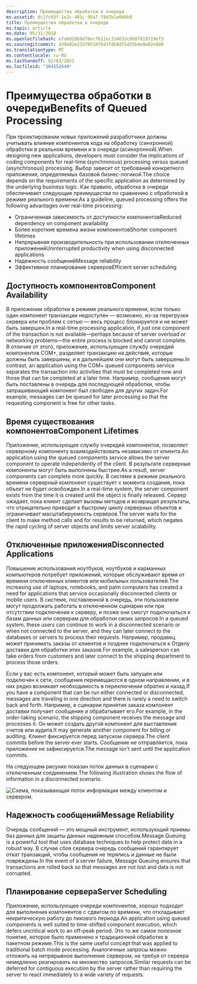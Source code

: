 ```yaml
---
description: Преимущества обработки в очереди
ms.assetid: dc1fc03f-1e2c-481c-95a7-f8d7b1e06bb0
title: Преимущества обработки в очереди
ms.topic: article
ms.date: 05/31/2018
ms.openlocfilehash: e7a0d2068d70ecf611ec334632c8b8f819319ef3
ms.sourcegitcommit: d39e82e232f6510f843fdb8d55d25b4e9e02e880
ms.translationtype: MT
ms.contentlocale: ru-RU
ms.lasthandoff: 02/03/2021
ms.locfileid: "104552649"
---
```

# <a name="benefits-of-queued-processing"></a><span data-ttu-id="663f9-103">Преимущества обработки в очереди</span><span class="sxs-lookup"><span data-stu-id="663f9-103">Benefits of Queued Processing</span></span>

<span data-ttu-id="663f9-104">При проектировании новых приложений разработчики должны учитывать влияние компонентов кода на обработку (синхронной) обработки в реальном времени и в очереди (асинхронной).</span><span class="sxs-lookup"><span data-stu-id="663f9-104">When designing new applications, developers must consider the implications of coding components for real-time (synchronous) processing versus queued (asynchronous) processing.</span></span> <span data-ttu-id="663f9-105">Выбор зависит от требований конкретного приложения, определяемых базовой бизнес-логикой.</span><span class="sxs-lookup"><span data-stu-id="663f9-105">The choice depends on the requirements of the specific application as determined by the underlying business logic.</span></span> <span data-ttu-id="663f9-106">Как правило, обработка в очереди обеспечивает следующие преимущества по сравнению с обработкой в режиме реального времени:</span><span class="sxs-lookup"><span data-stu-id="663f9-106">As a guideline, queued processing offers the following advantages over real-time processing:</span></span>

-   <span data-ttu-id="663f9-107">Ограниченная зависимость от доступности компонентов</span><span class="sxs-lookup"><span data-stu-id="663f9-107">Reduced dependency on component availability</span></span>
-   <span data-ttu-id="663f9-108">Более короткие времена жизни компонентов</span><span class="sxs-lookup"><span data-stu-id="663f9-108">Shorter component lifetimes</span></span>
-   <span data-ttu-id="663f9-109">Непрерывная производительность при использовании отключенных приложений</span><span class="sxs-lookup"><span data-stu-id="663f9-109">Uninterrupted productivity when using disconnected applications</span></span>
-   <span data-ttu-id="663f9-110">Надежность сообщений</span><span class="sxs-lookup"><span data-stu-id="663f9-110">Message reliability</span></span>
-   <span data-ttu-id="663f9-111">Эффективное планирование серверов</span><span class="sxs-lookup"><span data-stu-id="663f9-111">Efficient server scheduling</span></span>

## <a name="component-availability"></a><span data-ttu-id="663f9-112">Доступность компонентов</span><span class="sxs-lookup"><span data-stu-id="663f9-112">Component Availability</span></span>

<span data-ttu-id="663f9-113">В приложении обработки в режиме реального времени, если только один компонент транзакции недоступен — возможно, из-за перегрузки сервера или проблем с сетью — весь процесс блокируется и не может быть завершен.</span><span class="sxs-lookup"><span data-stu-id="663f9-113">In a real-time processing application, if just one component of the transaction is not available—perhaps because of server overload or networking problems—the entire process is blocked and cannot complete.</span></span> <span data-ttu-id="663f9-114">В отличие от этого, приложение, использующее службу очередей компонентов COM+, разделяет транзакцию на действия, которые должны быть завершены, и в дальнейшем они могут быть завершены.</span><span class="sxs-lookup"><span data-stu-id="663f9-114">In contrast, an application using the COM+ queued components service separates the transaction into activities that must be completed now and those that can be completed at a later time.</span></span> <span data-ttu-id="663f9-115">Например, сообщения могут быть поставлены в очередь для последующей обработки, чтобы запрашивающий компонент был свободен для других задач.</span><span class="sxs-lookup"><span data-stu-id="663f9-115">For example, messages can be queued for later processing so that the requesting component is free for other tasks.</span></span>

## <a name="component-lifetimes"></a><span data-ttu-id="663f9-116">Время существования компонентов</span><span class="sxs-lookup"><span data-stu-id="663f9-116">Component Lifetimes</span></span>

<span data-ttu-id="663f9-117">Приложение, использующее службу очередей компонентов, позволяет серверному компоненту взаимодействовать независимо от клиента.</span><span class="sxs-lookup"><span data-stu-id="663f9-117">An application using the queued components service allows the server component to operate independently of the client.</span></span> <span data-ttu-id="663f9-118">В результате серверные компоненты могут быть выполнены быстрее.</span><span class="sxs-lookup"><span data-stu-id="663f9-118">As a result, server components can complete more quickly.</span></span> <span data-ttu-id="663f9-119">В системе в режиме реального времени серверный компонент существует с момента создания, пока объект не будет освобожден.</span><span class="sxs-lookup"><span data-stu-id="663f9-119">In a real-time system, the server component exists from the time it is created until the object is finally released.</span></span> <span data-ttu-id="663f9-120">Сервер ожидает, пока клиент сделает вызовы методов и возвращал результаты, что отрицательно приводит к быстрому циклу серверных объектов и ограничивает масштабируемость серверов.</span><span class="sxs-lookup"><span data-stu-id="663f9-120">The server waits for the client to make method calls and for results to be returned, which negates the rapid cycling of server objects and limits server scalability.</span></span>

## <a name="disconnected-applications"></a><span data-ttu-id="663f9-121">Отключенные приложения</span><span class="sxs-lookup"><span data-stu-id="663f9-121">Disconnected Applications</span></span>

<span data-ttu-id="663f9-122">Повышение использования ноутбуков, ноутбуков и карманных компьютеров потребует приложений, которые обслуживают время от времени отключенных клиентов или мобильных пользователей.</span><span class="sxs-lookup"><span data-stu-id="663f9-122">The increasing use of laptops, notebooks, and palm computers has created a need for applications that service occasionally disconnected clients or mobile users.</span></span> <span data-ttu-id="663f9-123">В системе, поставленной в очередь, эти пользователи могут продолжать работать в отключенном сценарии или при отсутствии подключения к серверу, и позже они смогут подключаться к базам данных или серверам для обработки своих запросов.</span><span class="sxs-lookup"><span data-stu-id="663f9-123">In a queued system, these users can continue to work in a disconnected scenario or when not connected to the server, and they can later connect to the databases or servers to process their requests.</span></span> <span data-ttu-id="663f9-124">Например, продавец может принимать заказы от клиентов и позднее подключаться к Отделу доставки для обработки этих заказов.</span><span class="sxs-lookup"><span data-stu-id="663f9-124">For example, a salesperson can take orders from customers and later connect to the shipping department to process those orders.</span></span>

<span data-ttu-id="663f9-125">Если у вас есть компонент, который может быть запущен или подключен к сети, сообщения перемещаются в одном направлении, и в них редко возникает необходимость в переключении обратно и назад.</span><span class="sxs-lookup"><span data-stu-id="663f9-125">If you have a component that can be run either connected or disconnected, messages are traveling in one direction and there is rarely a need to switch back and forth.</span></span> <span data-ttu-id="663f9-126">Например, в сценарии принятия заказа компонент доставки получает сообщение и обрабатывает его.</span><span class="sxs-lookup"><span data-stu-id="663f9-126">For example, in the order-taking scenario, the shipping component receives the message and processes it.</span></span> <span data-ttu-id="663f9-127">Он может создать другой компонент для выставления счетов или аудита.</span><span class="sxs-lookup"><span data-stu-id="663f9-127">It may generate another component for billing or auditing.</span></span> <span data-ttu-id="663f9-128">Клиент фиксируется перед запуском сервера.</span><span class="sxs-lookup"><span data-stu-id="663f9-128">The client commits before the server ever starts.</span></span> <span data-ttu-id="663f9-129">Сообщение не отправляется, пока приложение не зафиксируется.</span><span class="sxs-lookup"><span data-stu-id="663f9-129">The message isn't sent until the application commits.</span></span>

<span data-ttu-id="663f9-130">На следующем рисунке показан поток данных в сценарии с отключенным соединением.</span><span class="sxs-lookup"><span data-stu-id="663f9-130">The following illustration shows the flow of information in a disconnected scenario.</span></span>

![Схема, показывающая поток информации между клиентом и сервером.](images/b1818188-0294-4bd8-8bbe-9fe8eea9e09a.png)

## <a name="message-reliability"></a><span data-ttu-id="663f9-132">Надежность сообщений</span><span class="sxs-lookup"><span data-stu-id="663f9-132">Message Reliability</span></span>

<span data-ttu-id="663f9-133">Очередь сообщений — это мощный инструмент, использующий приемы баз данных для защиты данных надежным способом.</span><span class="sxs-lookup"><span data-stu-id="663f9-133">Message Queuing is a powerful tool that uses database techniques to help protect data in a robust way.</span></span> <span data-ttu-id="663f9-134">В случае сбоя сервера очередь сообщений гарантирует откат транзакций, чтобы сообщения не терялись и данные не были повреждены.</span><span class="sxs-lookup"><span data-stu-id="663f9-134">In the event of a server failure, Message Queuing ensures that transactions are rolled back so that messages are not lost and data is not corrupted.</span></span>

## <a name="server-scheduling"></a><span data-ttu-id="663f9-135">Планирование сервера</span><span class="sxs-lookup"><span data-stu-id="663f9-135">Server Scheduling</span></span>

<span data-ttu-id="663f9-136">Приложение, использующее очереди компонентов, хорошо подходит для выполнения компонентов с сдвигом по времени, что откладывает некритическую работу до пикового периода.</span><span class="sxs-lookup"><span data-stu-id="663f9-136">An application using queued components is well suited to time-shifted component execution, which defers uncritical work to an off-peak period.</span></span> <span data-ttu-id="663f9-137">Это то же самое полезное понятие, которое было применено к традиционной обработке в пакетном режиме.</span><span class="sxs-lookup"><span data-stu-id="663f9-137">This is the same useful concept that was applied to traditional batch mode processing.</span></span> <span data-ttu-id="663f9-138">Аналогичные запросы можно отложить на непрерывное выполнение сервером, не требуя от сервера немедленно реагировать на множество запросов.</span><span class="sxs-lookup"><span data-stu-id="663f9-138">Similar requests can be deferred for contiguous execution by the server rather than requiring the server to react immediately to a wide variety of requests.</span></span>

 

 



